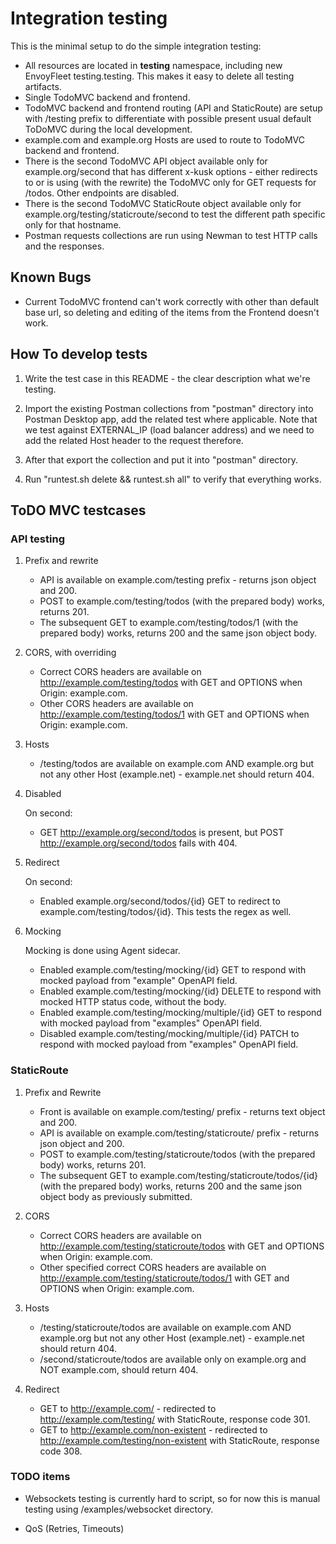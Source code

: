# Integration testing

This is the minimal setup to do the simple integration testing:

- All resources are located in **testing** namespace, including new EnvoyFleet testing.testing. This makes it easy to delete all testing artifacts.
- Single TodoMVC backend and frontend.
- TodoMVC backend and frontend routing (API and StaticRoute) are setup with /testing prefix to differentiate with possible present usual default ToDoMVC during the local development.
- example.com and example.org Hosts are used to route to TodoMVC backend and frontend.
- There is the second TodoMVC API object available only for example.org/second that has different x-kusk options - either redirects to or is using (with the rewrite) the TodoMVC only for GET requests for /todos. Other endpoints are disabled.
- There is the second TodoMVC StaticRoute object available only for example.org/testing/staticroute/second to test the different path specific only for that hostname.
- Postman requests collections are run using Newman to test HTTP calls and the responses.

## Known Bugs

- Current TodoMVC frontend can't work correctly with other than default base url, so deleting and editing of the items from the Frontend doesn't work.

## How To develop tests

1. Write the test case in this README - the clear description what we're testing.

2. Import the existing Postman collections from "postman" directory into Postman Desktop app, add the related test where applicable. Note that we test against EXTERNAL_IP (load balancer address) and we need to add the related Host header to the request therefore.

3. After that export the collection and put it into "postman" directory.

4. Run "runtest.sh delete && runtest.sh all" to verify that everything works.

## ToDO MVC testcases

### API testing

1. Prefix and rewrite

    - API is available on example.com/testing prefix - returns json object and 200.
    - POST to example.com/testing/todos (with the prepared body) works, returns 201.
    - The subsequent GET to example.com/testing/todos/1 (with the prepared body) works, returns 200 and the same json object body.

2. CORS, with overriding

    - Correct CORS headers are available on http://example.com/testing/todos with GET and OPTIONS when Origin: example.com.
    - Other CORS headers are available on http://example.com/testing/todos/1 with GET and OPTIONS when Origin: example.com.

3. Hosts

    - /testing/todos are available on example.com AND example.org but not any other Host (example.net) - example.net should return 404.

4. Disabled

    On second:

    - GET http://example.org/second/todos is present, but POST http://example.org/second/todos fails with 404.

5. Redirect

    On second:

    - Enabled example.org/second/todos/{id} GET to redirect to example.com/testing/todos/{id}. This tests the regex as well.

6. Mocking

   Mocking is done using Agent sidecar.
    - Enabled example.com/testing/mocking/{id} GET to respond with mocked payload from "example" OpenAPI field.
    - Enabled example.com/testing/mocking/{id} DELETE to respond with mocked HTTP status code, without the body.
    - Enabled example.com/testing/mocking/multiple/{id} GET to respond with mocked payload from "examples" OpenAPI field.
    - Disabled example.com/testing/mocking/multiple/{id} PATCH to respond with mocked payload from "examples" OpenAPI field.

### StaticRoute

1. Prefix and Rewrite

    - Front is available on example.com/testing/ prefix - returns text object and 200.
    - API is available on example.com/testing/staticroute/ prefix - returns json object and 200.
    - POST to example.com/testing/staticroute/todos (with the prepared body) works, returns 201.
    - The subsequent GET to example.com/testing/staticroute/todos/{id} (with the prepared body) works, returns 200 and the same json object body as previously submitted.

2. CORS

    - Correct CORS headers are available on http://example.com/testing/staticroute/todos with GET and OPTIONS when Origin: example.com.
    - Other specified correct CORS headers are available on http://example.com/testing/staticroute/todos/1 with GET and OPTIONS when Origin: example.com.

3. Hosts

    - /testing/staticroute/todos are available on example.com AND example.org but not any other Host (example.net) - example.net should return 404.
    - /second/staticroute/todos are available only on example.org and NOT example.com, should return 404.

4. Redirect

    - GET to http://example.com/ - redirected to http://example.com/testing/ with StaticRoute, response code 301.
    - GET to http://example.com/non-existent - redirected to http://example.com/testing/non-existent with StaticRoute, response code 308.

### TODO items

- Websockets testing is currently hard to script, so for now this is manual testing using /examples/websocket directory.

- QoS (Retries, Timeouts)
